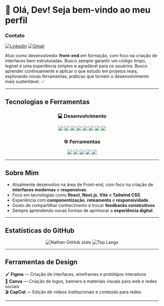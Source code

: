 


# 👋 Olá, Dev! Seja bem-vindo ao meu perfil

### Contato  
[![Linkedin](https://img.shields.io/badge/LinkedIn-0077B5?style=for-the-badge&logo=linkedin&logoColor=white)](https://www.linkedin.com/in/nathanaelbrito/)
[![Gmail](https://img.shields.io/badge/Gmail-D14836?style=for-the-badge&logo=gmail&logoColor=white)](https://mail.google.com/mail/u/0/#inbox)

Atuo como desenvolvedor **front-end** em formação, com foco na criação de interfaces bem estruturadas. Busco sempre garantir um código limpo, legível e uma experiência simples e agradável para os usuários. Busco aprender continuamente e aplicar o que estudo em projetos reais, explorando novas ferramentas, práticas que tornem o desenvolvimento mais sustentável. ✅

---

##  Tecnologias e Ferramentas

<div align="center">

### 💻 Desenvolvimento
<img src="https://img.shields.io/badge/HTML5-E34F26?style=for-the-badge&logo=html5&logoColor=white"/>
<img src="https://img.shields.io/badge/CSS3-1572B6?style=for-the-badge&logo=css3&logoColor=white"/>
<img src="https://img.shields.io/badge/JavaScript-F7DF1E?style=for-the-badge&logo=javascript&logoColor=black"/>
<img src="https://img.shields.io/badge/TypeScript-3178C6?style=for-the-badge&logo=typescript&logoColor=white"/>
<img src="https://img.shields.io/badge/React-20232A?style=for-the-badge&logo=react&logoColor=61DAFB"/>
<img src="https://img.shields.io/badge/Next.js-000000?style=for-the-badge&logo=nextdotjs&logoColor=white"/>
<img src="https://img.shields.io/badge/Vite-646CFF?style=for-the-badge&logo=vite&logoColor=white"/>
<img src="https://img.shields.io/badge/Tailwind_CSS-38B2AC?style=for-the-badge&logo=tailwind-css&logoColor=white"/>

### ⚙️ Ferramentas
<img src="https://img.shields.io/badge/Git-F05032?style=for-the-badge&logo=git&logoColor=white"/>
<img src="https://img.shields.io/badge/GitHub-181717?style=for-the-badge&logo=github&logoColor=white"/>
<img src="https://img.shields.io/badge/Postman-FF6C37?style=for-the-badge&logo=postman&logoColor=white"/>
<img src="https://img.shields.io/badge/WordPress-21759B?style=for-the-badge&logo=wordpress&logoColor=white"/>
<img src="https://img.shields.io/badge/AWS-FF9900?style=for-the-badge&logo=amazonaws&logoColor=white"/>

</div>

---

##  Sobre Mim

-  Atualmente desenvolvo na área de Front-end, com foco na criação de **interfaces modernas** e **responsivas**.
-  Foco em tecnologias como **React**, **Next.js**, **Vite** e **Tailwind CSS**.
-  Experiência com **componentização**, **roteamento** e **responsividade**.  
-  Gosto de compartilhar conhecimento e trocar **feedbacks construtivos**.  
-  Sempre aprendendo novas formas de aprimorar a **experiência digital**.  

---

##  Estatísticas do GitHub

<div align="center">

![Nathan GitHub stats](https://github-readme-stats.vercel.app/api?username=NathanaelBrito1&show_icons=true&theme=dracula&hide_border=true&bg_color=0D1117&title_color=58A6FF&icon_color=58A6FF)
![Top Langs](https://github-readme-stats.vercel.app/api/top-langs/?username=NathanaelBrito1&layout=compact&theme=dracula&hide_border=true&bg_color=0D1117&title_color=58A6FF)

</div>

---

##  Ferramentas de Design

🖌️ **Figma** — Criação de interfaces, wireframes e protótipos interativos  
🎨 **Canva** — Criação de logos, banners e materiais visuais para web e redes sociais  
🎬 **CapCut** — Edição de vídeos institucionais e conteúdo para redes  

---
